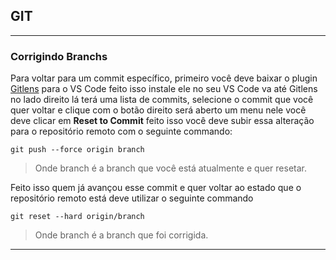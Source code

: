 ## GIT

----------

### Corrigindo Branchs
Para voltar para um commit específico, primeiro você deve baixar o plugin [Gitlens](https://marketplace.visualstudio.com/items?itemName=eamodio.gitlens) para o VS Code feito isso instale ele no seu VS Code va até Gitlens no lado direito lá terá uma lista de commits, selecione o commit que você quer voltar e clique com o botão direito será aberto um menu nele você deve clicar em **Reset to Commit** feito isso você deve subir essa alteração para o repositório remoto com o seguinte commando:

```git push --force origin branch```

> Onde branch é a branch que você está atualmente e quer resetar.

Feito isso quem já avançou esse commit e quer voltar ao estado que o repositório remoto está deve utilizar o seguinte commando

```git reset --hard origin/branch```

> Onde branch é a branch que foi corrigida.

----------